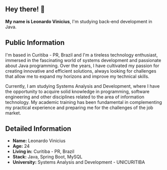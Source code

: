 ## Hey there! 👋

**My name is Leonardo Vinicius**, I'm studying back-end development in Java.

## Public Information

I'm based in Curitiba - PR, Brazil and I'm a tireless technology enthusiast, immersed in the fascinating world of systems development and passionate about Java programming. Over the years, I have cultivated my passion for creating innovative and efficient solutions, always looking for challenges that allow me to expand my horizons and improve my technical skills.

Currently, I am studying Systems Analysis and Development, where I have the opportunity to acquire solid knowledge in programming, software engineering and other disciplines related to the area of ​​information technology. My academic training has been fundamental in complementing my practical experience and preparing me for the challenges of the job market.

## Detailed Information

* **Name:** Leonardo Vinicius
* **Age:** 24
* **Living in:** Curitiba - PR, Brazil
* **Stack:** Java, Spring Boot, MySQL
* **University:** Systems Analysis and Development - UNICURITIBA
